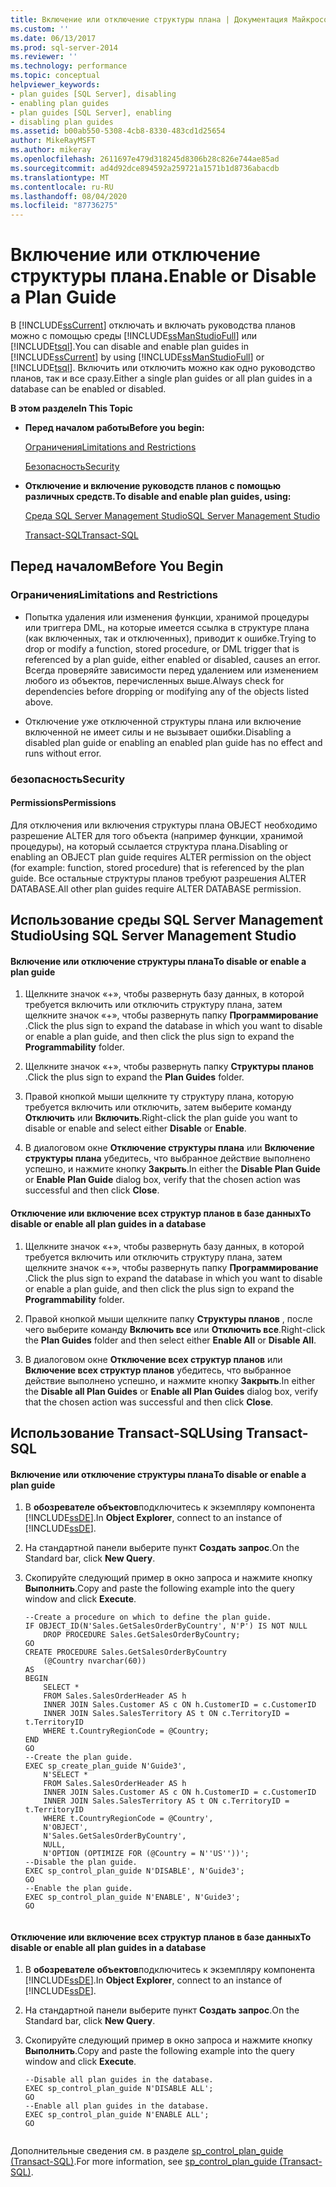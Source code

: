 ```yaml
---
title: Включение или отключение структуры плана | Документация Майкрософт
ms.custom: ''
ms.date: 06/13/2017
ms.prod: sql-server-2014
ms.reviewer: ''
ms.technology: performance
ms.topic: conceptual
helpviewer_keywords:
- plan guides [SQL Server], disabling
- enabling plan guides
- plan guides [SQL Server], enabling
- disabling plan guides
ms.assetid: b00ab550-5308-4cb8-8330-483cd1d25654
author: MikeRayMSFT
ms.author: mikeray
ms.openlocfilehash: 2611697e479d318245d8306b28c826e744ae85ad
ms.sourcegitcommit: ad4d92dce894592a259721a1571b1d8736abacdb
ms.translationtype: MT
ms.contentlocale: ru-RU
ms.lasthandoff: 08/04/2020
ms.locfileid: "87736275"
---
```

# <a name="enable-or-disable-a-plan-guide"></a><span data-ttu-id="473db-102">Включение или отключение структуры плана.</span><span class="sxs-lookup"><span data-stu-id="473db-102">Enable or Disable a Plan Guide</span></span>
  <span data-ttu-id="473db-103">В [!INCLUDE[ssCurrent](../../includes/sscurrent-md.md)] отключать и включать руководства планов можно с помощью среды [!INCLUDE[ssManStudioFull](../../includes/ssmanstudiofull-md.md)] или [!INCLUDE[tsql](../../includes/tsql-md.md)].</span><span class="sxs-lookup"><span data-stu-id="473db-103">You can disable and enable plan guides in [!INCLUDE[ssCurrent](../../includes/sscurrent-md.md)] by using [!INCLUDE[ssManStudioFull](../../includes/ssmanstudiofull-md.md)] or [!INCLUDE[tsql](../../includes/tsql-md.md)].</span></span> <span data-ttu-id="473db-104">Включить или отключить можно как одно руководство планов, так и все сразу.</span><span class="sxs-lookup"><span data-stu-id="473db-104">Either a single plan guides or all plan guides in a database can be enabled or disabled.</span></span>  
  
 <span data-ttu-id="473db-105">**В этом разделе**</span><span class="sxs-lookup"><span data-stu-id="473db-105">**In This Topic**</span></span>  
  
-   <span data-ttu-id="473db-106">**Перед началом работы**</span><span class="sxs-lookup"><span data-stu-id="473db-106">**Before you begin:**</span></span>  
  
     [<span data-ttu-id="473db-107">Ограничения</span><span class="sxs-lookup"><span data-stu-id="473db-107">Limitations and Restrictions</span></span>](#Restrictions)  
  
     [<span data-ttu-id="473db-108">Безопасность</span><span class="sxs-lookup"><span data-stu-id="473db-108">Security</span></span>](#Security)  
  
-   <span data-ttu-id="473db-109">**Отключение и включение руководств планов с помощью различных средств.**</span><span class="sxs-lookup"><span data-stu-id="473db-109">**To disable and enable plan guides, using:**</span></span>  
  
     [<span data-ttu-id="473db-110">Среда SQL Server Management Studio</span><span class="sxs-lookup"><span data-stu-id="473db-110">SQL Server Management Studio</span></span>](#SSMSProcedure)  
  
     [<span data-ttu-id="473db-111">Transact-SQL</span><span class="sxs-lookup"><span data-stu-id="473db-111">Transact-SQL</span></span>](#TsqlProcedure)  
  
##  <a name="before-you-begin"></a><a name="BeforeYouBegin"></a> <span data-ttu-id="473db-112">Перед началом</span><span class="sxs-lookup"><span data-stu-id="473db-112">Before You Begin</span></span>  
  
###  <a name="limitations-and-restrictions"></a><a name="Restrictions"></a> <span data-ttu-id="473db-113">Ограничения</span><span class="sxs-lookup"><span data-stu-id="473db-113">Limitations and Restrictions</span></span>  
  
-   <span data-ttu-id="473db-114">Попытка удаления или изменения функции, хранимой процедуры или триггера DML, на которые имеется ссылка в структуре плана (как включенных, так и отключенных), приводит к ошибке.</span><span class="sxs-lookup"><span data-stu-id="473db-114">Trying to drop or modify a function, stored procedure, or DML trigger that is referenced by a plan guide, either enabled or disabled, causes an error.</span></span> <span data-ttu-id="473db-115">Всегда проверяйте зависимости перед удалением или изменением любого из объектов, перечисленных выше.</span><span class="sxs-lookup"><span data-stu-id="473db-115">Always check for dependencies before dropping or modifying any of the objects listed above.</span></span>  
  
-   <span data-ttu-id="473db-116">Отключение уже отключенной структуры плана или включение включенной не имеет силы и не вызывает ошибки.</span><span class="sxs-lookup"><span data-stu-id="473db-116">Disabling a disabled plan guide or enabling an enabled plan guide has no effect and runs without error.</span></span>  
  
###  <a name="security"></a><a name="Security"></a> <span data-ttu-id="473db-117">безопасность</span><span class="sxs-lookup"><span data-stu-id="473db-117">Security</span></span>  
  
####  <a name="permissions"></a><a name="Permissions"></a> <span data-ttu-id="473db-118">Permissions</span><span class="sxs-lookup"><span data-stu-id="473db-118">Permissions</span></span>  
 <span data-ttu-id="473db-119">Для отключения или включения структуры плана OBJECT необходимо разрешение ALTER для того объекта (например функции, хранимой процедуры), на который ссылается структура плана.</span><span class="sxs-lookup"><span data-stu-id="473db-119">Disabling or enabling an OBJECT plan guide requires ALTER permission on the object (for example: function, stored procedure) that is referenced by the plan guide.</span></span> <span data-ttu-id="473db-120">Все остальные структуры планов требуют разрешения ALTER DATABASE.</span><span class="sxs-lookup"><span data-stu-id="473db-120">All other plan guides require ALTER DATABASE permission.</span></span>  
  
##  <a name="using-sql-server-management-studio"></a><a name="SSMSProcedure"></a> <span data-ttu-id="473db-121">Использование среды SQL Server Management Studio</span><span class="sxs-lookup"><span data-stu-id="473db-121">Using SQL Server Management Studio</span></span>  
  
#### <a name="to-disable-or-enable-a-plan-guide"></a><span data-ttu-id="473db-122">Включение или отключение структуры плана</span><span class="sxs-lookup"><span data-stu-id="473db-122">To disable or enable a plan guide</span></span>  
  
1.  <span data-ttu-id="473db-123">Щелкните значок «+», чтобы развернуть базу данных, в которой требуется включить или отключить структуру плана, затем щелкните значок «+», чтобы развернуть папку **Программирование** .</span><span class="sxs-lookup"><span data-stu-id="473db-123">Click the plus sign to expand the database in which you want to disable or enable a plan guide, and then click the plus sign to expand the **Programmability** folder.</span></span>  
  
2.  <span data-ttu-id="473db-124">Щелкните значок «+», чтобы развернуть папку **Структуры планов** .</span><span class="sxs-lookup"><span data-stu-id="473db-124">Click the plus sign to expand the **Plan Guides** folder.</span></span>  
  
3.  <span data-ttu-id="473db-125">Правой кнопкой мыши щелкните ту структуру плана, которую требуется включить или отключить, затем выберите команду **Отключить** или **Включить**.</span><span class="sxs-lookup"><span data-stu-id="473db-125">Right-click the plan guide you want to disable or enable and select either **Disable** or **Enable**.</span></span>  
  
4.  <span data-ttu-id="473db-126">В диалоговом окне **Отключение структуры плана** или **Включение структуры плана** убедитесь, что выбранное действие выполнено успешно, и нажмите кнопку **Закрыть**.</span><span class="sxs-lookup"><span data-stu-id="473db-126">In either the **Disable Plan Guide** or **Enable Plan Guide** dialog box, verify that the chosen action was successful and then click **Close**.</span></span>  
  
#### <a name="to-disable-or-enable-all-plan-guides-in-a-database"></a><span data-ttu-id="473db-127">Отключение или включение всех структур планов в базе данных</span><span class="sxs-lookup"><span data-stu-id="473db-127">To disable or enable all plan guides in a database</span></span>  
  
1.  <span data-ttu-id="473db-128">Щелкните значок «+», чтобы развернуть базу данных, в которой требуется включить или отключить структуру плана, затем щелкните значок «+», чтобы развернуть папку **Программирование** .</span><span class="sxs-lookup"><span data-stu-id="473db-128">Click the plus sign to expand the database in which you want to disable or enable a plan guide, and then click the plus sign to expand the **Programmability** folder.</span></span>  
  
2.  <span data-ttu-id="473db-129">Правой кнопкой мыши щелкните папку **Структуры планов** , после чего выберите команду **Включить все** или **Отключить все**.</span><span class="sxs-lookup"><span data-stu-id="473db-129">Right-click the **Plan Guides** folder and then select either **Enable All** or **Disable All**.</span></span>  
  
3.  <span data-ttu-id="473db-130">В диалоговом окне **Отключение всех структур планов** или **Включение всех структур планов** убедитесь, что выбранное действие выполнено успешно, и нажмите кнопку **Закрыть**.</span><span class="sxs-lookup"><span data-stu-id="473db-130">In either the **Disable all Plan Guides** or **Enable all Plan Guides** dialog box, verify that the chosen action was successful and then click **Close**.</span></span>  
  
##  <a name="using-transact-sql"></a><a name="TsqlProcedure"></a> <span data-ttu-id="473db-131">Использование Transact-SQL</span><span class="sxs-lookup"><span data-stu-id="473db-131">Using Transact-SQL</span></span>  
  
#### <a name="to-disable-or-enable-a-plan-guide"></a><span data-ttu-id="473db-132">Включение или отключение структуры плана</span><span class="sxs-lookup"><span data-stu-id="473db-132">To disable or enable a plan guide</span></span>  
  
1.  <span data-ttu-id="473db-133">В **обозревателе объектов**подключитесь к экземпляру компонента [!INCLUDE[ssDE](../../includes/ssde-md.md)].</span><span class="sxs-lookup"><span data-stu-id="473db-133">In **Object Explorer**, connect to an instance of [!INCLUDE[ssDE](../../includes/ssde-md.md)].</span></span>  
  
2.  <span data-ttu-id="473db-134">На стандартной панели выберите пункт **Создать запрос**.</span><span class="sxs-lookup"><span data-stu-id="473db-134">On the Standard bar, click **New Query**.</span></span>  
  
3.  <span data-ttu-id="473db-135">Скопируйте следующий пример в окно запроса и нажмите кнопку **Выполнить**.</span><span class="sxs-lookup"><span data-stu-id="473db-135">Copy and paste the following example into the query window and click **Execute**.</span></span>  
  
    ```  
    --Create a procedure on which to define the plan guide.  
    IF OBJECT_ID(N'Sales.GetSalesOrderByCountry', N'P') IS NOT NULL  
        DROP PROCEDURE Sales.GetSalesOrderByCountry;  
    GO  
    CREATE PROCEDURE Sales.GetSalesOrderByCountry   
        (@Country nvarchar(60))  
    AS  
    BEGIN  
        SELECT *  
        FROM Sales.SalesOrderHeader AS h   
        INNER JOIN Sales.Customer AS c ON h.CustomerID = c.CustomerID  
        INNER JOIN Sales.SalesTerritory AS t ON c.TerritoryID = t.TerritoryID  
        WHERE t.CountryRegionCode = @Country;  
    END  
    GO  
    --Create the plan guide.  
    EXEC sp_create_plan_guide N'Guide3',  
        N'SELECT *  
        FROM Sales.SalesOrderHeader AS h   
        INNER JOIN Sales.Customer AS c ON h.CustomerID = c.CustomerID  
        INNER JOIN Sales.SalesTerritory AS t ON c.TerritoryID = t.TerritoryID  
        WHERE t.CountryRegionCode = @Country',  
        N'OBJECT',  
        N'Sales.GetSalesOrderByCountry',  
        NULL,  
        N'OPTION (OPTIMIZE FOR (@Country = N''US''))';  
    --Disable the plan guide.  
    EXEC sp_control_plan_guide N'DISABLE', N'Guide3';  
    GO  
    --Enable the plan guide.  
    EXEC sp_control_plan_guide N'ENABLE', N'Guide3';  
    GO  
  
    ```  
  
#### <a name="to-disable-or-enable-all-plan-guides-in-a-database"></a><span data-ttu-id="473db-136">Отключение или включение всех структур планов в базе данных</span><span class="sxs-lookup"><span data-stu-id="473db-136">To disable or enable all plan guides in a database</span></span>  
  
1.  <span data-ttu-id="473db-137">В **обозревателе объектов**подключитесь к экземпляру компонента [!INCLUDE[ssDE](../../includes/ssde-md.md)].</span><span class="sxs-lookup"><span data-stu-id="473db-137">In **Object Explorer**, connect to an instance of [!INCLUDE[ssDE](../../includes/ssde-md.md)].</span></span>  
  
2.  <span data-ttu-id="473db-138">На стандартной панели выберите пункт **Создать запрос**.</span><span class="sxs-lookup"><span data-stu-id="473db-138">On the Standard bar, click **New Query**.</span></span>  
  
3.  <span data-ttu-id="473db-139">Скопируйте следующий пример в окно запроса и нажмите кнопку **Выполнить**.</span><span class="sxs-lookup"><span data-stu-id="473db-139">Copy and paste the following example into the query window and click **Execute**.</span></span>  
  
    ```  
    --Disable all plan guides in the database.  
    EXEC sp_control_plan_guide N'DISABLE ALL';  
    GO  
    --Enable all plan guides in the database.  
    EXEC sp_control_plan_guide N'ENABLE ALL';  
    GO  
  
    ```  
  
 <span data-ttu-id="473db-140">Дополнительные сведения см. в разделе [sp_control_plan_guide (Transact-SQL)](/sql/relational-databases/system-stored-procedures/sp-control-plan-guide-transact-sql).</span><span class="sxs-lookup"><span data-stu-id="473db-140">For more information, see [sp_control_plan_guide &#40;Transact-SQL&#41;](/sql/relational-databases/system-stored-procedures/sp-control-plan-guide-transact-sql).</span></span>  
  
  
